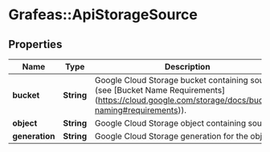 # Grafeas::ApiStorageSource

## Properties
Name | Type | Description | Notes
------------ | ------------- | ------------- | -------------
**bucket** | **String** | Google Cloud Storage bucket containing source (see [Bucket Name Requirements] (https://cloud.google.com/storage/docs/bucket-naming#requirements)). | [optional] 
**object** | **String** | Google Cloud Storage object containing source. | [optional] 
**generation** | **String** | Google Cloud Storage generation for the object. | [optional] 


